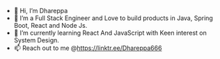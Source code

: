 - 👋 Hi, I’m Dhareppa
- 👀 I’m a Full Stack Engineer and Love to build products in Java, Spring Boot, React and Node Js.
- 🌱 I’m currently learning React And JavaScript with Keen interest on System Design.
- 📫 Reach out to me @https://linktr.ee/Dhareppa666

<!---
Dhareppa666/Dhareppa666 is a ✨ special ✨ repository because its `README.md` (this file) appears on your GitHub profile.
You can click the Preview link to take a look at your changes.
--->
